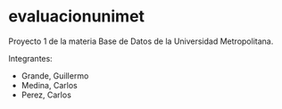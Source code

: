 # evaluacionunimet
Proyecto 1 de la materia Base de Datos de la Universidad Metropolitana.

Integrantes:
- Grande, Guillermo
- Medina, Carlos
- Perez, Carlos
